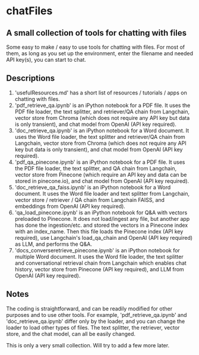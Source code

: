 # chatFiles

## A small collection of tools for chatting with files

Some easy to make / easy to use tools for chatting with files. For most of them, as long as you set up the environment, enter the filename and needed API key(s), you can start to chat.

## Descriptions
1. 'usefulResources.md' has a short list of resources / tutorials / apps on chatting with files.
2. 'pdf_retrieve_qa.ipynb' is an iPython notebook for a PDF file. It uses the PDF file loader, the text splitter, and retriever/QA chain from Langchain, vector store from Chroma (which does not require any API key but data is only transient), and chat model from OpenAI (API key required). 
3. 'doc_retrieve_qa.ipynb' is an iPython notebook for a Word document. It uses the Word file loader, the text splitter and  retriever/QA chain from Langchain, vector store from Chroma (which does not require any API key but data is only transient), and chat model from OpenAI (API key required). 
4. 'pdf_qa_pinecone.ipynb' is an iPython notebook for a PDF file. It uses the PDF file loader, the text splitter, and QA chain from Langchain, vector store from Pinecone (which require an API key and data can be stored in pinecone.io), and chat model from OpenAI (API key required). 
5. 'doc_retrieve_qa_faiss.ipynb' is an iPython notebook for a Word document. It uses the Word file loader and text splitter from Langchain, vector store / retriever / QA chain from Langchain FAISS, and embeddings from OpenAI (API key required). 
6. 'qa_load_pinecone.ipynb' is an iPython notebook for Q&A with vectors preloaded to Pinecone. It does not load/ingest any file, but another app has done the ingestion/etc. and stored the vectors in a Pinecone index with an index_name. Then this file loads the Pinecone index (API key required), use Langchain's load_qa_chain and OpenAI (API key required) as LLM, and performs the Q&A.
7. 'docs_converseretrieve_pinecone.ipynb' is an iPython notebook for multiple Word document. It uses the Word file loader, the text splitter and  conversational retrieval chain from Langchain which enables chat history, vector store from Pinecone (API key required), and LLM from OpenAI (API key required). 


## Notes
The coding is straightforward, and can be readily modified for other purposes and to use other tools. For example, 'pdf_retrieve_qa.ipynb' and 'doc_retrieve_qa.ipynb' differ only by the loader, and you can change the loader to load other types of files. The text splitter, the retriever, vector store, and the chat model, can all be easily changed.

This is only a very small collection. Will try to add a few more later.

